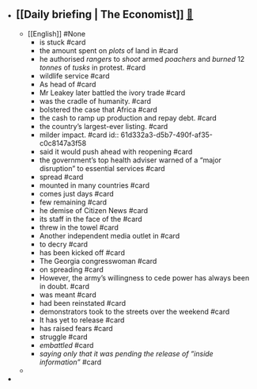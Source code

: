 - [[Daily briefing | The Economist]]   [🔗](https://www.economist.com/espresso?itm\_source=parsely-api)
	-
	- [[English]] #None
		- is stuck #card
		- the amount spent on _plots_ of land in  #card
		- he authorised _rangers_ to _shoot_ armed _poachers_ and _burned_ 12 _tonnes_ of _tusks_ in protest. #card
		- wildlife service #card
		- As head of #card
		- Mr Leakey later battled the ivory trade #card
		- was the cradle of humanity.  #card
		- bolstered the case that Africa #card
		- the cash to ramp up production and repay debt. #card
		- the country’s largest-ever listing. #card
		- milder impact. #card
		  id:: 61d332a3-d5b7-490f-af35-c0c8147a3f58
		- said it would push ahead with reopening #card
		- the government’s top health adviser warned of a “major disruption” to essential services #card
		- spread #card
		- mounted in many countries #card
		- comes just days #card
		- few remaining #card
		- he demise of Citizen News #card
		- its staff in the face of the #card
		- threw in the towel #card
		- Another independent media outlet in #card
		- to decry #card
		- has been kicked off #card
		- The Georgia congresswoman #card
		- on spreading  #card
		- However, the army’s willingness to cede power has always been in doubt. #card
		- was meant  #card
		- had been reinstated #card
		- demonstrators took to the streets over the weekend  #card
		- It has yet to release #card
		- has raised fears  #card
		- struggle #card
		- _embattled_ #card
		- _saying only that it was pending the release of “inside information”_ #card
	-
-